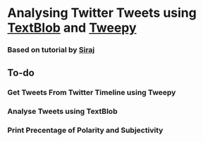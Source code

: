 # Analysing Twitter Tweets using [TextBlob](http://docs.tweepy.org/en/v3.5.0/index.html) and [Tweepy](http://www.tweepy.org/)
### Based on tutorial by [Siraj](https://www.youtube.com/channel/UCWN3xxRkmTPmbKwht9FuE5A)

## To-do
### Get Tweets From Twitter Timeline using Tweepy
### Analyse Tweets using TextBlob 
### Print Precentage of Polarity and Subjectivity 